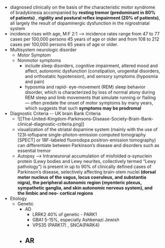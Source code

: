 - diagnosed clinically on the basis of the characteristic motor syndrome of bradykinesia accompanied by **resting tremor (predominant in 80% of patients)** , **rigidity and postural reflex impairment (20% of patients)**, all largely the result of dopaminergic dysfunction in the nigrostriatal system
- incidence rises with age, M:F 2:1 --> incidence rates range from 47 to 77 cases per 100,000 persons 45 years of age or older and from 108 to 212 cases per 100,000 persons 65 years of age or older.
- Multisystem neurologic disorder 
	- Motor Symptom 
	- Nonmotor symptoms
		- include sleep disorders, cognitive impairment, altered mood and affect, autonomic dysfunction (constipation, urogenital disorders, and orthostatic hypotension), and sensory symptoms (hyposmia and pain) 
		- hyposmia and rapid- eye-movement (REM) sleep behavior disorder, which is characterized by loss of normal atony during REM sleep and limb movements that simulate running or flailing — often predate the onset of motor symptoms by many years, which suggests that such **symptoms may be prodromal**
- Diagnostic Criteria -- UK brain Bank Criteria 
	- ![[The-United-Kingdom-Parkinsons-Disease-Society-Brain-Bank-clinical-diagnostic-criteria.png]]
	- visualization of the striatal dopamine system (mainly with the use of 123I-ioflupane single-photon-emission computed tomography [SPECT] or 18F-labeled fluorodopa positron-emission tomography) can differentiate between Parkinson’s disease and disorders such as essential tremor
	- Autopsy --> Intraneuronal accumulation of misfolded α-synuclein protein (Lewy bodies and Lewy neurites, collectively termed “Lewy pathology”) is present in up to 90% of clinically defined cases of Parkinson’s disease, selectively affecting brain-stem nuclei **(dorsal motor nucleus of the vagus, locus coeruleus, and substantia nigra), the peripheral autonomic region (myenteric plexus, sympathetic ganglia, and skin autonomic nervous system), and the limbic and neo- cortical regions** 
- Etiology 
	- Genetic 
		- AD 
			- LRRK2 40% of genetic - PARK1
			- GBA1 5-15%, especially Ashkenazi Jewish 
			- VPS35 (PARK17) , SNCA(PARK4)
		- AR 
			- 